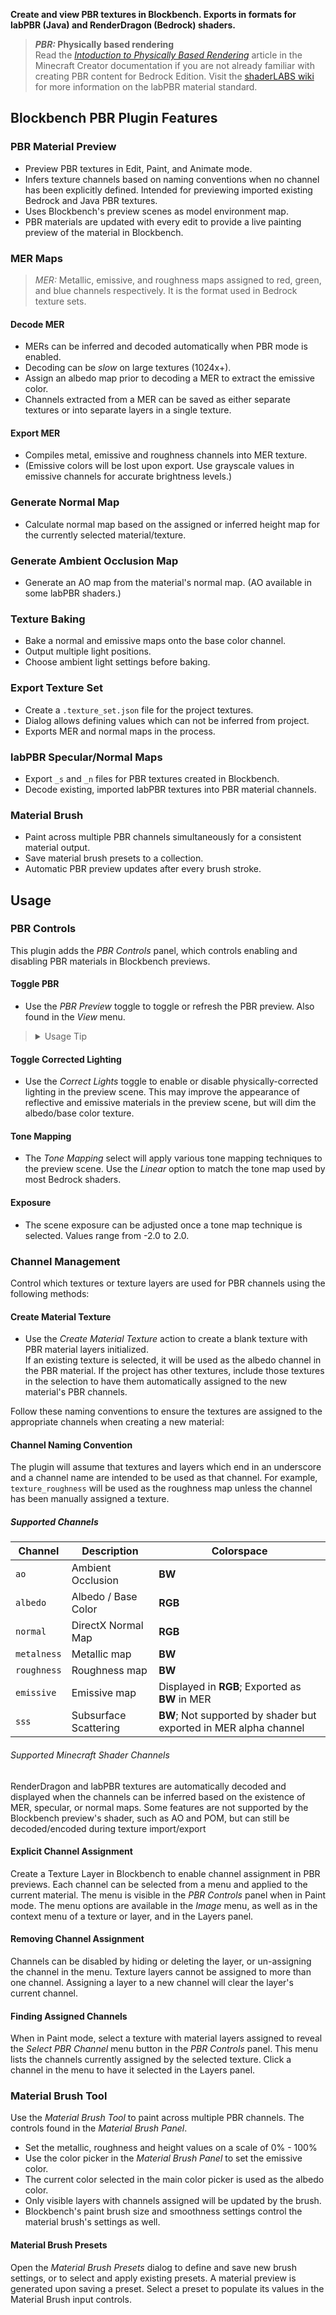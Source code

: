 **Create and view PBR textures in Blockbench. Exports in formats for labPBR
(Java) and RenderDragon (Bedrock) shaders.**

> **_PBR:_ Physically based rendering**\
> Read the
> _[Intoduction to Physically Based Rendering](https://learn.microsoft.com/en-us/minecraft/creator/documents/rtxpbrintro?view=minecraft-bedrock-stable "View Minecraft Creator documentation article.")_
> article in the Minecraft Creator documentation if you are not already familiar
> with creating PBR content for Bedrock Edition. Visit the
> [shaderLABS wiki](https://shaderlabs.org/wiki/Main_Page) for more information
> on the labPBR material standard.

## Blockbench PBR Plugin Features

### PBR Material Preview

- Preview PBR textures in Edit, Paint, and Animate mode.
- Infers texture channels based on naming conventions when no channel has been
  explicitly defined. Intended for previewing imported existing Bedrock and Java
  PBR textures.
- Uses Blockbench's preview scenes as model environment map.
- PBR materials are updated with every edit to provide a live painting preview
  of the material in Blockbench.

### MER Maps

> _MER:_ Metallic, emissive, and roughness maps assigned to red, green, and blue
> channels respectively. It is the format used in Bedrock texture sets.

#### Decode MER

- MERs can be inferred and decoded automatically when PBR mode is enabled.
- Decoding can be _slow_ on large textures (1024x+).
- Assign an albedo map prior to decoding a MER to extract the emissive color.
- Channels extracted from a MER can be saved as either separate textures or into
  separate layers in a single texture.

#### Export MER

- Compiles metal, emissive and roughness channels into MER texture.
- (Emissive colors will be lost upon export. Use grayscale values in emissive
  channels for accurate brightness levels.)

### Generate Normal Map

- Calculate normal map based on the assigned or inferred height map for the
  currently selected material/texture.

### Generate Ambient Occlusion Map

- Generate an AO map from the material's normal map. (AO available in some
  labPBR shaders.)

### Texture Baking

- Bake a normal and emissive maps onto the base color channel.
- Output multiple light positions.
- Choose ambient light settings before baking.

### Export Texture Set

- Create a `.texture_set.json` file for the project textures.
- Dialog allows defining values which can not be inferred from project.
- Exports MER and normal maps in the process.

### labPBR Specular/Normal Maps

- Export `_s` and `_n` files for PBR textures created in Blockbench.
- Decode existing, imported labPBR textures into PBR material channels.

### Material Brush

- Paint across multiple PBR channels simultaneously for a consistent material
  output.
- Save material brush presets to a collection.
- Automatic PBR preview updates after every brush stroke.

## Usage

### PBR Controls

This plugin adds the _PBR Controls_ panel, which controls enabling and disabling
PBR materials in Blockbench previews.

#### Toggle PBR

- Use the _PBR Preview_ toggle to toggle or refresh the PBR preview. Also found
  in the _View_ menu.

> <details>
> <summary>Usage Tip</summary>
> Toggling the PBR preview off and on may solve any texture discrepancies. Allowing the scene to render again will ensure all textures are up-to-date in the preview.
> </details>

#### Toggle Corrected Lighting

- Use the _Correct Lights_ toggle to enable or disable physically-corrected
  lighting in the preview scene. This may improve the appearance of reflective
  and emissive materials in the preview scene, but will dim the albedo/base
  color texture.

#### Tone Mapping

- The _Tone Mapping_ select will apply various tone mapping techniques to the
  preview scene. Use the _Linear_ option to match the tone map used by most
  Bedrock shaders.

#### Exposure

- The scene exposure can be adjusted once a tone map technique is selected.
  Values range from -2.0 to 2.0.

### Channel Management

Control which textures or texture layers are used for PBR channels using the
following methods:

#### Create Material Texture

- Use the _Create Material Texture_ action to create a blank texture with PBR
  material layers initialized.\
  If an existing texture is selected, it will be used as the albedo channel in
  the PBR material. If the project has other textures, include those textures in
  the selection to have them automatically assigned to the new material's PBR
  channels.

Follow these naming conventions to ensure the textures are assigned to the
appropriate channels when creating a new material:

#### Channel Naming Convention

The plugin will assume that textures and layers which end in an underscore and a
channel name are intended to be used as that channel. For example,
`texture_roughness` will be used as the roughness map unless the channel has
been manually assigned a texture.

##### Supported Channels

| Channel     | Description           | Colorspace                                                        |
| ----------- | --------------------- | ----------------------------------------------------------------- |
| `ao`        | Ambient Occlusion     | **BW**                                                            |
| `albedo`    | Albedo / Base Color   | **RGB**                                                           |
| `normal`    | DirectX Normal Map    | **RGB**                                                           |
| `metalness` | Metallic map          | **BW**                                                            |
| `roughness` | Roughness map         | **BW**                                                            |
| `emissive`  | Emissive map          | Displayed in **RGB**; Exported as **BW** in MER                   |
| `sss`       | Subsurface Scattering | **BW**; Not supported by shader but exported in MER alpha channel |

###### Supported Minecraft Shader Channels

RenderDragon and labPBR textures are automatically decoded and displayed when
the channels can be inferred based on the existence of MER, specular, or normal
maps. Some features are not supported by the Blockbench preview's shader, such
as AO and POM, but can still be decoded/encoded during texture import/export

#### Explicit Channel Assignment

Create a Texture Layer in Blockbench to enable channel assignment in PBR
previews. Each channel can be selected from a menu and applied to the current
material. The menu is visible in the _PBR Controls_ panel when in Paint mode.
The menu options are available in the _Image_ menu, as well as in the context
menu of a texture or layer, and in the Layers panel.

#### Removing Channel Assignment

Channels can be disabled by hiding or deleting the layer, or un-assigning the
channel in the menu. Texture layers cannot be assigned to more than one channel.
Assigning a layer to a new channel will clear the layer's current channel.

#### Finding Assigned Channels

When in Paint mode, select a texture with material layers assigned to reveal the
_Select PBR Channel_ menu button in the _PBR Controls_ panel. This menu lists
the channels currently assigned by the selected texture. Click a channel in the
menu to have it selected in the Layers panel.

### Material Brush Tool

Use the _Material Brush Tool_ to paint across multiple PBR channels. The
controls found in the _Material Brush Panel_.

- Set the metallic, roughness and height values on a scale of 0% - 100%
- Use the color picker in the _Material Brush Panel_ to set the emissive color.
- The current color selected in the main color picker is used as the albedo
  color.
- Only visible layers with channels assigned will be updated by the brush.
- Blockbench's paint brush size and smoothness settings control the material
  brush's settings as well.

#### Material Brush Presets

Open the _Material Brush Presets_ dialog to define and save new brush settings,
or to select and apply existing presets. A material preview is generated upon
saving a preset. Select a preset to populate its values in the Material Brush
input controls.
